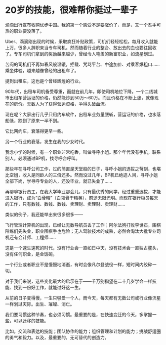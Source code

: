 # 20岁的技能，很难帮你挺过一辈子

滴滴出行宣布收购优步中国。我的第一个感受不是要涨价了，而是，又一个炙手可热的职业要没落了。 

Uber、滴滴刚出现的时候，采取疯狂补贴政策，司机们轻轻松松，每月收入就能上万，很多人辞职来当专车司机。然而随着行业的整合、放出去的血也要往回收了。专车司机们拿到的奖励越来越少，曾经令人艳羡的新富职业，如流星划过。 

苦闷的司机们不再如春风般温暖，拒载、咒骂平台、中途加价、对乘客爆粗口……乘坐体验，越来越像曾经的出租车了。 

提到出租车，这也是个曾经辉煌的行业。 

90年代，出租车司机备受尊重，而就在前几年，即使司机地位下降，一个二线城市出租车营运证的价格，仍然能炒到50万～60万。而且价格在不断上涨，就像现在的房价。无数人为了获得营运资格，争得头破血流。 

现在呢？大家出行几乎只用约车软件，出租车业务量腰斩，营运证的价格，也水落船低，跌到了原来一半不到。 

它比网约车，衰落得更早一些。 

另一个行业的衰落，发生在我的少女时代。 

我念小学的时候，有一个职业非常吃香，叫做寻呼小姐。那个年代没有手机，联系别人，必须通过BP机，找寻呼台呼叫。 

那些年在寻呼公司工作，过的简直是天堂般的日子，寻呼小姐的选拔之苛刻，也堪比空姐，收入是同龄人的三倍还多。然而没过几年，BP机已绝迹人间，寻呼小姐全部下岗，学寻呼专业的人，还没毕业，就已失业了…… 

再聊聊银行员工，在我大学毕业那会儿，只有最优秀的同学，经过重重选拔，才能进入银行，成为“白骨精”（白领骨干精英），前途无限光明。而现在银行柜员每天的工作，只有数钱、数钱、数钱、卖理财、卖理财、卖理财…… 

类似的例子，我还能举出来很多很多—— 

飞行管理计算机的出现，已经让无数导航员丢了工作；阿尔法狗打败李世石，围棋陪练们先失业，职业围棋手也危险；无人驾驶技术的成熟，必然会淘汰大批专业司机还有会计师、工程师…… 

这是一个速生速死的时代，没有行业会一直如日中天，没有技术会一直独占鳌头，没有任何职业，是金饭碗。 

一个行业或者职业不是慢慢地消逝，有时会像凡尔登战役一样，短时间内绞碎一切。 

对于我们来说，这些变化最大的启示在于——千万别指望在二十几岁学会一样技能、找到一份好工作，就能过好这一生。 

从前的日子变得慢，一生只够爱一个人，而今天，每天都有无数公司或行业像流星一样划过天际。出生、璀璨、消亡。 

我们要习惯这种节奏，也必须习惯。最重要的是，在快速变迁的今天，多掌握一些，可以迁移的技能。 

比如，交流和表达的技能；团队协作的能力；组织管理和计划的能力；挑战舒适圈的勇气和毅力。以及，最重要的，无可替代的创造力。